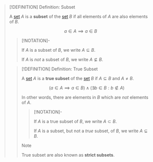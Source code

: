 >[!DEFINITION] Definition: Subset
>
>A [set](Set.md) $A$ is a **subset** of the [set](Set.md) $B$ if all elements of $A$ are also elements of $B$.
>
>$$
>a \in A \implies a \in B
>$$
>
>>[!NOTATION]-
>>
>>If $A$ is a subset of $B$, we write $A \subseteq B$.
>>
>>If $A$ is *not* a subset of $B$, we write $A \not\subseteq B$.
>>
>
>>[!DEFINITION] Definition: True Subset
>>
>>A [set](Set.md) $A$ is a **true subset** of the [set](Set.md) $B$ if $A \subseteq B$ and $A \ne B$.
>>
>>$$
>>(a\in A \implies a\in B) \land (\exists b \in B : b \notin A)
>>$$
>>
>>In other words, there are elements in $B$ which are *not* elements of $A$.
>>
>>>[!NOTATION]-
>>>
>>>If $A$ is a true subset of $B$, we write $A \subset B$.
>>>
>>>If $A$ is a subset, but not a *true* subset, of $B$, we write $A \subsetneq B$.
>>>
>>
>>>[!NOTE]
>>>
>>>True subset are also known as **strict subsets**.
>>>
>>
>